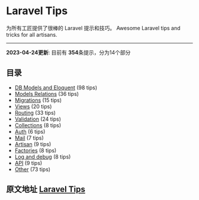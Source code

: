 # Laravel Tips

为所有工匠提供了很棒的 Laravel 提示和技巧。
Awesome Laravel tips and tricks for all artisans. 

---

**2023-04-24更新**: 目前有 **354**条提示，分为14个部分

## 目录

- [DB Models and Eloquent](db-models-and-eloquent.md) (98 tips)
- [Models Relations](models-relations.md) (36 tips)
- [Migrations](migrations.md) (15 tips)
- [Views](views.md) (20 tips)
- [Routing](routing.md) (33 tips)
- [Validation](validation.md) (24 tips)
- [Collections](collections.md) (8 tips)
- [Auth](auth.md) (6 tips)
- [Mail](mail.md) (7 tips)
- [Artisan](artisan.md) (9 tips)
- [Factories](factories.md) (8 tips)
- [Log and debug](log-and-debug.md) (8 tips)
- [API](api.md) (9 tips)
- [Other](other.md) (73 tips)

## 原文地址 [Laravel Tips](https://github.com/LaravelDaily/laravel-tips)
